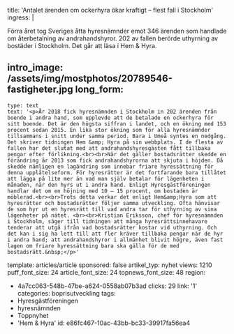 title: 'Antalet ärenden om ockerhyra ökar kraftigt – flest fall i Stockholm'
ingress: |
  <p>Förra året tog Sveriges åtta hyresnämnder emot 346 ärenden som handlade om återbetalning av andrahandshyror. 202 av fallen berörde uthyrning av bostäder i Stockholm. Det går att läsa i Hem & Hyra.
  </p>
  
intro_image: /assets/img/mostphotos/20789546-fastigheter.jpg
long_form:
  -
    type: text
    text: '<p>År 2018 fick hyresnämnden i Stockholm in 202 ärenden från boende i andra hand, som upplevde att de betalade en ockerhyra för sitt boende. Det är den högsta siffran i landet, och en ökning med 153 procent sedan 2015. En lika stor ökning som för alla hyresnämnder tillsammans i snitt under samma period. Bara i Umeå syntes en nedgång. Det skriver tidningen Hem &amp; Hyra på sin webbplats. I de flesta av fallen har det slutat med att andrahandshyresgästen fått tillbaka pengar efter förlikning.<br><br>När det gäller bostadsrätter skedde en förändring år 2013 som fick andrahandshyrorna att skjuta i höjden. Då skedde nämligen en lagändring som innebar friare hyressättning för denna upplåtelseform. För hyresrätter är det fortfarande bara tillåtet att lägga på lite mer än vad man själv betalar för lägenheten i månaden, när den hyrs ut i andra hand. Enligt Hyresgästföreningen handlar det om en höjning med 10 – 15 procent, om bostaden är möblerad.<br><br>Trots detta verkar det enligt Hem&amp;Hyra som att hyresrätter och bostadsrätter följer samma utveckling. Ofta hänvisar de som hyr ut en hyresrätt till vad andra tar för uthyrning av sina lägenheter på nätet. <br><br>Kristian Eriksson, chef för hyresnämnden i Stockholm, säger till tidningen att många hyresrättsinnehavare tenderar att utgå ifrån vad bostadsrätter kostar vid uthyrning. Och det kan i sig ha lett till att fler kräver tillbaka pengar när de hyr i andra hand; att andrahandshyror i allmänhet blivit högre, även fast lagen om friare hyressättning bara ska gälla för de med bostadsrätt.&nbsp;</p>'
template: articles/article
sponsored: false
artikel_typ: nyhet
views: 1210
puff_font_size: 24
article_font_size: 24
topnews_font_size: 48
region:
  - 4a7cc063-548b-47be-a624-0558ab07b3ad
clicks: 29
link: '1'
categories: boprisutveckling
tags:
  - Hyresgästföreningen
  - hyresnämnden
  - Toppnyhet
  - 'Hem & Hyra'
id: e86fc467-10ac-43bb-bc33-39917fa56ea4
